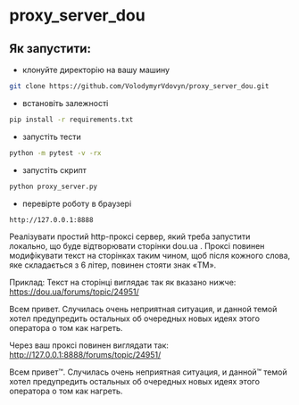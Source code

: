 # proxy_server_dou

 ## Як запустити:
 * клонуйте директорію на вашу машину
```bash
git clone https://github.com/VolodymyrVdovyn/proxy_server_dou.git
```
 
 * встановіть залежності
```bash
pip install -r requirements.txt 
```
 
 * запустіть тести
```bash
python -m pytest -v -rx
```

 * запустіть скрипт
```bash
python proxy_server.py   
```

 * перевірте роботу в браузері
```
http://127.0.0.1:8888
```
 
Реалізувати простий http-проксі сервер, який треба запустити локально, що буде відтворювати
сторінки dou.ua . Проксі повинен модифікувати текст на сторінках таким чином, щоб після кожного
слова, яке складається з 6 літер, повинен стояти знак «TM».

Приклад:
Текст на сторінці виглядає так як вказано нижче:
https://dou.ua/forums/topic/24951/

Всем привет. Случилась очень неприятная ситуация, и данной темой хотел предупредить
остальных об очередных новых идеях этого оператора о том как нагреть.

Через ваш проксі повинен виглядати так:
http://127.0.0.1:8888/forums/topic/24951/

Всем привет™. Случилась очень неприятная ситуация, и данной™ темой хотел предупредить
остальных об очередных новых идеях этого оператора о том как нагреть.
